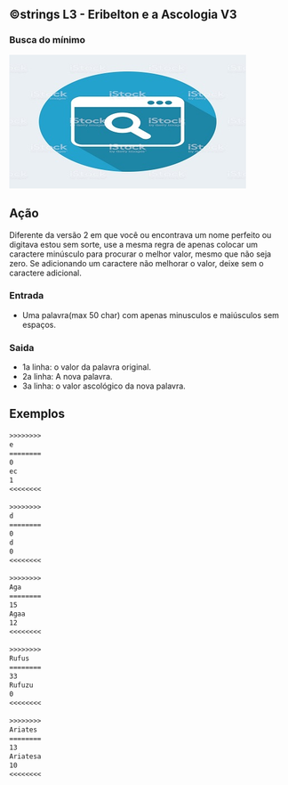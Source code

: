 ## ©strings L3 - Eribelton e a Ascologia V3
### Busca do mínimo

![](__capa.jpg)

## Ação

Diferente da versão 2 em que você ou encontrava um nome perfeito ou digitava estou sem sorte, use a mesma regra de apenas colocar um caractere minúsculo para procurar o melhor valor, mesmo que não seja zero. Se adicionando um caractere não melhorar o valor, deixe sem o caractere adicional.

### Entrada

*   Uma palavra(max 50 char) com apenas minusculos e maiúsculos sem espaços.

### Saida

*   1a linha: o valor da palavra original.
*   2a linha: A nova palavra.
*   3a linha: o valor ascológico da nova palavra.

## Exemplos

```
>>>>>>>>
e
========
0
ec
1
<<<<<<<<

>>>>>>>>
d
========
0
d
0
<<<<<<<<

>>>>>>>>
Aga
========
15
Agaa
12
<<<<<<<<

>>>>>>>>
Rufus
========
33
Rufuzu
0
<<<<<<<<

>>>>>>>>
Ariates
========
13
Ariatesa
10
<<<<<<<<
```

#
